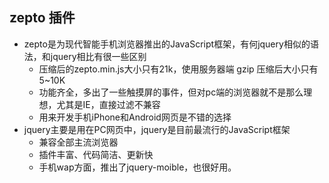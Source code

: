 ## zepto 插件

- zepto是为现代智能手机浏览器推出的JavaScript框架，有何jquery相似的语法，和jquery相比有很一些区别
  - 压缩后的zepto.min.js大小只有21k，使用服务器端 gzip 压缩后大小只有5~10K
  - 功能齐全，多出了一些触摸屏的事件，但对pc端的浏览器就不是那么理想，尤其是IE，直接过滤不兼容
  - 用来开发手机iPhone和Android网页是不错的选择
- jquery主要是用在PC网页中，jquery是目前最流行的JavaScript框架
  - 兼容全部主流浏览器
  - 插件丰富、代码简洁、更新快
  - 手机wap方面，推出了jquery-moible，也很好用。